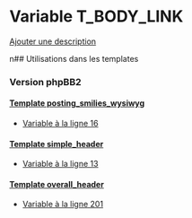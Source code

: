 # Variable T_BODY_LINK
[Ajouter une description](https://fa-tvars.appspot.com/T_BODY_LINK)

n## Utilisations dans les templates

### Version phpBB2

#### [Template posting_smilies_wysiwyg](subsilver/posting_smilies_wysiwyg.md)
* [Variable à la ligne 16](../subsilver/posting_smilies_wysiwyg.tpl#L16)

#### [Template simple_header](subsilver/simple_header.md)
* [Variable à la ligne 13](../subsilver/simple_header.tpl#L13)

#### [Template overall_header](subsilver/overall_header.md)
* [Variable à la ligne 201](../subsilver/overall_header.tpl#L201)